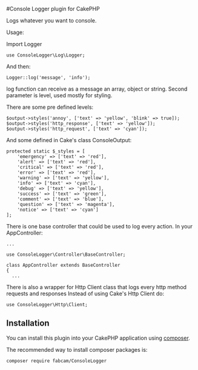 #Console Logger plugin for CakePHP

Logs whatever you want to console.

Usage:

Import Logger
```
use ConsoleLogger\Log\Logger;
```
And then:
```
Logger::log('message', 'info');
```
log function can receive as a message an array, object or string.
Second parameter is level, used mostly for styling.

There are some pre defined levels:
```
$output->styles('annoy', ['text' => 'yellow', 'blink' => true]);
$output->styles('http_response', ['text' => 'yellow']);
$output->styles('http_request', ['text' => 'cyan']);
```

And some defined in Cake's class ConsoleOutput:
```
protected static $_styles = [
    'emergency' => ['text' => 'red'],
    'alert' => ['text' => 'red'],
    'critical' => ['text' => 'red'],
    'error' => ['text' => 'red'],
    'warning' => ['text' => 'yellow'],
    'info' => ['text' => 'cyan'],
    'debug' => ['text' => 'yellow'],
    'success' => ['text' => 'green'],
    'comment' => ['text' => 'blue'],
    'question' => ['text' => 'magenta'],
    'notice' => ['text' => 'cyan']
];
```

There is one base controller that could be used to log every action.
In your AppController:

```
...

use ConsoleLogger\Controller\BaseController;

class AppController extends BaseController
{
  ...
```

There is also a wrapper for Http Client class that logs every http method requests and responses
Instead of using Cake's Http Client do:

```
use ConsoleLogger\Http\Client;
```

## Installation

You can install this plugin into your CakePHP application using [composer](http://getcomposer.org).

The recommended way to install composer packages is:

```
composer require fabcam/ConsoleLogger
```
